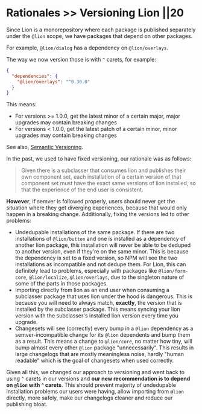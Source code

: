 # Rationales >> Versioning Lion ||20

Since Lion is a monorepository where each package is published separately under the `@lion` scope, we have packages that depend on other packages.

For example, `@lion/dialog` has a dependency on `@lion/overlays`.

The way we now version those is with `^` carets, for example:

```json
{
  "dependencies": {
    "@lion/overlays": "^0.30.0"
  }
}
```

This means:

- For versions >= 1.0.0, get the latest minor of a certain major, major upgrades may contain breaking changes
- For versions < 1.0.0, get the latest patch of a certain minor, minor upgrades may contain breaking changes

See also, [Semantic Versioning](https://semver.org/).

In the past, we used to have fixed versioning, our rationale was as follows:

> Given there is a subclasser that consumes lion and publishes their own component set, each installation of a certain version of that component set must have the exact same versions of lion installed, so that the experience of the end user is consistent.

**However**, if semver is followed properly, users should never get the situation where they get diverging experiences, because that would only happen in a breaking change.
Additionally, fixing the versions led to other problems:

- Undedupable installations of the same package. If there are two installations of `@lion/button` and one is installed as a dependency of another lion package, this installation will never be able to be deduped to another version, even if they're on the same minor. This is because the dependency is set to a fixed version, so NPM will see the two installations as incompatible and not dedupe them. For Lion, this can definitely lead to problems, especially with packages like `@lion/form-core`, `@lion/localize`, `@lion/overlays`, due to the singleton nature of some of the parts in those packages.
- Importing directly from lion as an end user when consuming a subclasser package that uses lion under the hood is dangerous. This is because you will need to always match, **exactly**, the version that is installed by the subclasser package. This means syncing your lion version with the subclasser's installed lion version every time you upgrade.
- Changesets will see (correctly) every bump in a `@lion` dependency as a semver-incompatible change for its `@lion` dependents and bump them as a result. This means a change to `@lion/core`, no matter how tiny, will bump almost every other `@lion` package "unnecessarily". This results in large changelogs that are mostly meaningless noise, hardly "human readable" which is the goal of changesets when used correctly.

Given all this, we changed our approach to versioning and went back to using `^` carets in our versions and **our new recommendation is to depend on `@lion` with `^` carets**. This should prevent majority of undedupable installation problems our users were having, allow importing from `@lion` directly, more safely, make our changelogs cleaner and reduce our publishing bloat.
